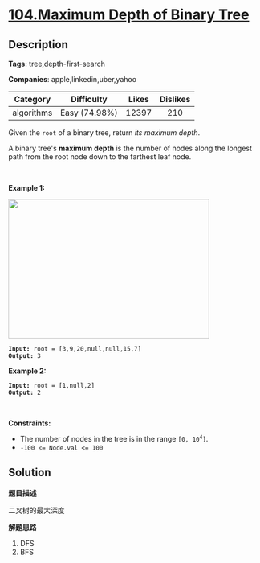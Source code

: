 # [104.Maximum Depth of Binary Tree](https://leetcode.com/problems/maximum-depth-of-binary-tree/description/)

## Description

**Tags**: tree,depth-first-search

**Companies**: apple,linkedin,uber,yahoo

| Category | Difficulty | Likes | Dislikes |
| :------: | :--------: | :---: | :------: |
| algorithms | Easy (74.98%) | 12397 | 210 |

<p>Given the <code>root</code> of a binary tree, return <em>its maximum depth</em>.</p>
<p>A binary tree&#39;s <strong>maximum depth</strong>&nbsp;is the number of nodes along the longest path from the root node down to the farthest leaf node.</p>
<p>&nbsp;</p>
<p><strong class="example">Example 1:</strong></p>
<img alt="" src="https://assets.leetcode.com/uploads/2020/11/26/tmp-tree.jpg" style="width: 400px; height: 277px;" />
<pre><code><strong>Input:</strong> root = [3,9,20,null,null,15,7]
<strong>Output:</strong> 3</code></pre>
<p><strong class="example">Example 2:</strong></p>
<pre><code><strong>Input:</strong> root = [1,null,2]
<strong>Output:</strong> 2</code></pre>
<p>&nbsp;</p>
<p><strong>Constraints:</strong></p>
<ul>
  <li>The number of nodes in the tree is in the range <code>[0, 10<sup>4</sup>]</code>.</li>
  <li><code>-100 &lt;= Node.val &lt;= 100</code></li>
</ul>

## Solution

**题目描述**

二叉树的最大深度

**解题思路**

1. DFS
2. BFS

